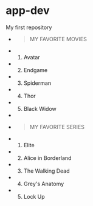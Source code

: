 # app-dev
My first repository
+ > MY FAVORITE MOVIES
+ 1. Avatar
+ 2. Endgame
+ 3. Spiderman
+ 4. Thor
+ 5. Black Widow
+
+ > MY FAVORITE SERIES
+ 1. Elite
+ 2. Alice in Borderland
+ 3. The Walking Dead
+ 4. Grey's Anatomy
+ 5. Lock Up
